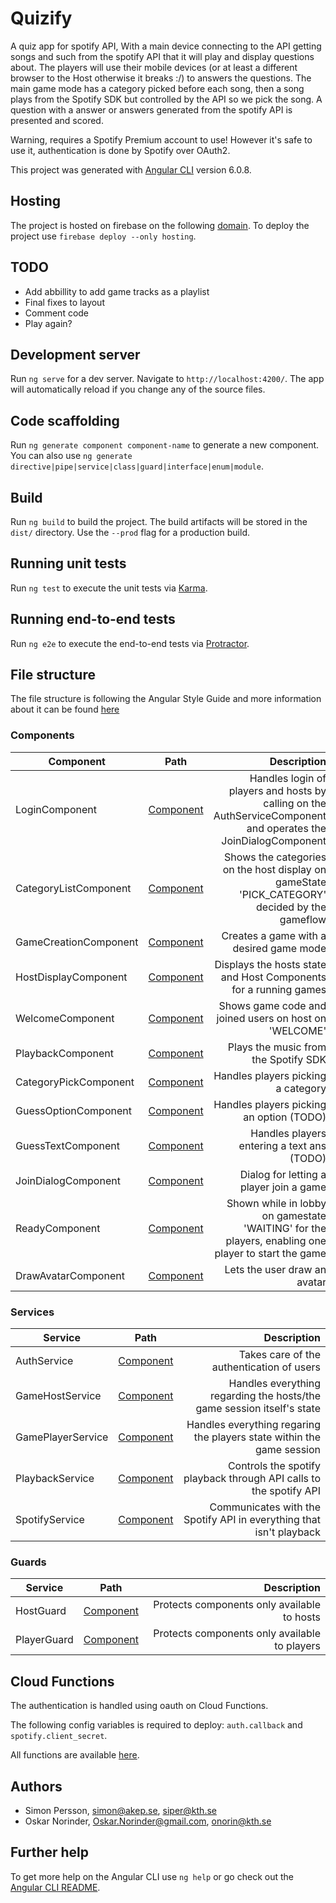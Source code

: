 # Quizify
A quiz app for spotify API, With a main device connecting to the API getting
songs and such from the spotify API that it will play and display questions about. The players
will use their mobile devices (or at least a different browser to the Host otherwise it breaks :/) to answers the questions. The main game mode has a category picked before each song, then a song plays from the Spotify SDK but controlled by the API so we pick the song. A question with a answer or answers generated from the spotify API is presented and scored.

Warning, requires a Spotify Premium account to use! However it's safe to use it, authentication is done by Spotify over OAuth2. 


This project was generated with [Angular CLI](https://github.com/angular/angular-cli) version 6.0.8.

## Hosting
The project is hosted on firebase on the following [domain](https://quizify-pro.firebaseapp.com). To deploy the project use `firebase deploy --only hosting`. 

## TODO
* Add abbillity to add game tracks as a playlist
* Final fixes to layout
* Comment code
* Play again?

## Development server

Run `ng serve` for a dev server. Navigate to `http://localhost:4200/`. The app will automatically reload if you change any of the source files.

## Code scaffolding

Run `ng generate component component-name` to generate a new component. You can also use `ng generate directive|pipe|service|class|guard|interface|enum|module`.

## Build

Run `ng build` to build the project. The build artifacts will be stored in the `dist/` directory. Use the `--prod` flag for a production build.

## Running unit tests

Run `ng test` to execute the unit tests via [Karma](https://karma-runner.github.io).

## Running end-to-end tests

Run `ng e2e` to execute the end-to-end tests via [Protractor](http://www.protractortest.org/).

## File structure
The file structure is following the Angular Style Guide and more information about it can be found [here](https://angular.io/guide/file-structure)

### Components
| Component | Path | Description |
| --- |:---:| ---:|
| LoginComponent | [Component](./src/app/core/login) | Handles login of players and hosts by calling on the AuthServiceComponent and operates the JoinDialogComponent|
| CategoryListComponent | [Component](./src/app/host/category-list) | Shows the categories on the host display on gameState 'PICK_CATEGORY' decided by the gameflow |
| GameCreationComponent | [Component](./src/app/host/game-creation) | Creates a game with a desired game mode |
| HostDisplayComponent | [Component](./src/app/host/host-display) | Displays the hosts state and Host Components for a running games |
| WelcomeComponent | [Component](./src/app/host/welcome) | Shows game code and joined users on host on 'WELCOME' |
| PlaybackComponent | [Component](./src/app/playback) | Plays the music from the Spotify SDK |
| CategoryPickComponent | [Component](./src/app/player/category-pick) | Handles players picking a category |
| GuessOptionComponent | [Component](./src/app/player/guess-option) | Handles players picking an option (TODO) |
| GuessTextComponent | [Component](./src/app/player/guess-text) | Handles players entering a text ans (TODO) |
| JoinDialogComponent | [Component](./src/app/player/join-dialog) | Dialog for letting a player join a game |
| ReadyComponent | [Component](./src/app/player/ready) | Shown while in lobby on gamestate 'WAITING' for the players, enabling one player to start the game |
| DrawAvatarComponent | [Component](./src/app/player/ready/draw-avatar) | Lets the user draw an avatar |

### Services
| Service | Path | Description |
| --- |:---:| ---:|
| AuthService | [Component](./src/app/services/auth.service.ts) | Takes care of the authentication of users |
| GameHostService | [Component](./src/app/services/game-host.service.ts) | Handles everything regarding the hosts/the game session itself's state |
| GamePlayerService | [Component](./src/app/services/game-player.service.ts) | Handles everything regaring the players state within the game session |
| PlaybackService | [Component](./src/app/services/playback.service.ts) | Controls the spotify playback through API calls to the spotify API |
| SpotifyService | [Component](./src/app/services/spotify.service.ts) | Communicates with the Spotify API in everything that isn't playback |

### Guards
| Service | Path | Description |
| --- |:---:| ---:|
| HostGuard | [Component](./src/app/core/host.guard.ts) | Protects components only available to hosts |
| PlayerGuard | [Component](./src/app/core/player.guard.ts) | Protects components only available to players |


## Cloud Functions

The authentication is handled using oauth on Cloud Functions.

The following config variables is required to deploy:
`auth.callback` and `spotify.client_secret`.

All functions are available [here](./functions/index.js).

## Authors
* Simon Persson, simon@akep.se, siper@kth.se
* Oskar Norinder, Oskar.Norinder@gmail.com, onorin@kth.se


## Further help

To get more help on the Angular CLI use `ng help` or go check out the [Angular CLI README](https://github.com/angular/angular-cli/blob/master/README.md).

